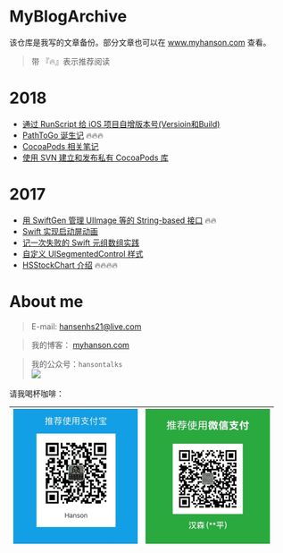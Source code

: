 # MyBlogArchive

该仓库是我写的文章备份。部分文章也可以在 www.myhanson.com 查看。
> 带 『🔥』表示推荐阅读

# 2018

- [通过 RunScript 给 iOS 项目自增版本号(Versioin和Build)](/2018/通过RunScript给iOS项目自增版本号(Versioin和Build)_20180314.md)
- [PathToGo 诞生记](/2018/PathToGo诞生记_20180302.md) 🔥🔥🔥
- [CocoaPods 相关笔记](/2018/CocoaPods相关笔记_20180322.md)
- [使用 SVN 建立和发布私有 CocoaPods 库](/2018/使用SVN建立和发布私有CocoaPods库_20180328.md) 

# 2017

- [用 SwiftGen 管理 UIImage 等的 String-based 接口](/2017/用SwiftGen管理UIImage等的String-based接口20171208.md) 🔥🔥
- [Swift 实现启动屏动画](/2017/Swift实现启动屏动画.md)
- [记一次失败的 Swift 元组数组实践](/2017/记一次失败的Swift元组数组实践.md)
- [自定义 UISegmentedControl 样式](/2017/自定义UISegmentedControl样式.md)
- [HSStockChart 介绍](/2017/HSStockChart介绍.md) 🔥🔥🔥🔥

# About me

> E-mail: hansenhs21@live.com

> 我的博客： [myhanson.com](www.myhanson.com)

> 我的公众号：`hansontalks`  
![](https://raw.githubusercontent.com/zyphs21/HSStockChart/master/DemoScreenshot/qrcode_for_hansontalk.jpg)

请我喝杯咖啡：

<img src="https://raw.githubusercontent.com/zyphs21/MyBlogArchive/master/OtherResources/alipay.jpg" width = "223" height = "241" alt="AliPay" align=center /> | <img src="https://raw.githubusercontent.com/zyphs21/MyBlogArchive/master/OtherResources/wechatpay.jpg" width = "223" height = "241" alt="AliPay" align=center />
--------------------- | ---------------------

